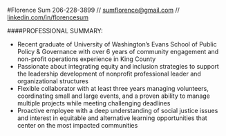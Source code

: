 #Florence Sum 
206-228-3899 // [sumflorence@gmail.com](mailto:sumflorence@gmail.com) // [linkedin.com/in/florencesum](https://www.linkedin.com/in/florencesum "Florence's LinkedIn")

####PROFESSIONAL SUMMARY: 
- Recent graduate of University of Washington’s Evans School of Public Policy & Governance with over 6  years of community engagement and non-profit operations experience in King County
- Passionate about integrating equity and inclusion strategies to support the leadership development of 
nonprofit professional leader and organizational structures
- Flexible collaborator with at least three years managing volunteers, coordinating small and large events, and a proven ability to manage multiple projects while meeting challenging deadlines 
- Proactive employee with a deep understanding of social justice issues and interest in equitable and alternative learning opportunities that center on the most impacted communities
